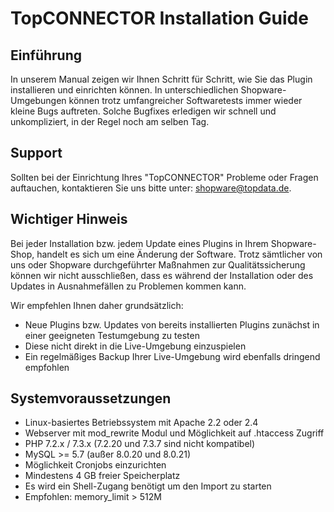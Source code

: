 # TopCONNECTOR Installation Guide

## Einführung

In unserem Manual zeigen wir Ihnen Schritt für Schritt, wie Sie das Plugin installieren und einrichten können. In unterschiedlichen Shopware-Umgebungen können trotz umfangreicher Softwaretests immer wieder kleine Bugs auftreten. Solche Bugfixes erledigen wir schnell und unkompliziert, in der Regel noch am selben Tag.

## Support

Sollten bei der Einrichtung Ihres "TopCONNECTOR" Probleme oder Fragen auftauchen, kontaktieren Sie uns bitte unter: shopware@topdata.de.

## Wichtiger Hinweis

Bei jeder Installation bzw. jedem Update eines Plugins in Ihrem Shopware-Shop, handelt es sich um eine Änderung der Software. Trotz sämtlicher von uns oder Shopware durchgeführter Maßnahmen zur Qualitätssicherung können wir nicht ausschließen, dass es während der Installation oder des Updates in Ausnahmefällen zu Problemen kommen kann.

Wir empfehlen Ihnen daher grundsätzlich:
* Neue Plugins bzw. Updates von bereits installierten Plugins zunächst in einer geeigneten Testumgebung zu testen
* Diese nicht direkt in die Live-Umgebung einzuspielen
* Ein regelmäßiges Backup Ihrer Live-Umgebung wird ebenfalls dringend empfohlen

## Systemvoraussetzungen

* Linux-basiertes Betriebssystem mit Apache 2.2 oder 2.4
* Webserver mit mod_rewrite Modul und Möglichkeit auf .htaccess Zugriff
* PHP 7.2.x / 7.3.x (7.2.20 und 7.3.7 sind nicht kompatibel)
* MySQL >= 5.7 (außer 8.0.20 und 8.0.21)
* Möglichkeit Cronjobs einzurichten
* Mindestens 4 GB freier Speicherplatz
* Es wird ein Shell-Zugang benötigt um den Import zu starten
* Empfohlen: memory_limit > 512M
